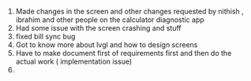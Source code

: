 

1. Made changes in the screen and other changes requested by nithish , ibrahim and other people on the calculator diagnostic app
2. Had some issue with the screen crashing and stuff
3. fixed bill sync bug
4. Got to know more about lvgl and how to design screens
5. Have to make document first of requirements first and then do the actual work ( implementation issue)
6. 